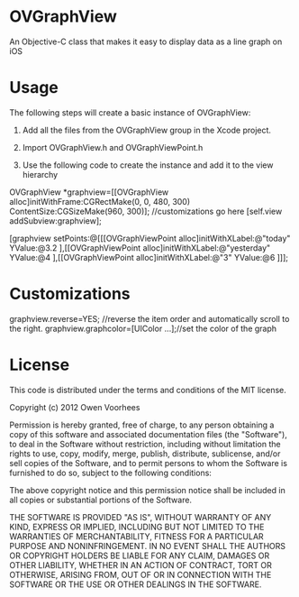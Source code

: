 OVGraphView
===========

An Objective-C class that makes it easy to display data as a line graph on iOS


Usage
===========

The following steps will create a basic instance of OVGraphView:

1. Add all the files from the OVGraphView group in the Xcode project.

2. Import OVGraphView.h and OVGraphViewPoint.h

3. Use the following code to create the instance and add it to the view hierarchy

 OVGraphView *graphview=[[OVGraphView alloc]initWithFrame:CGRectMake(0, 0, 480, 300) ContentSize:CGSizeMake(960, 300)];
 //customizations go here
[self.view addSubview:graphview];

[graphview setPoints:@[[[OVGraphViewPoint alloc]initWithXLabel:@"today" YValue:@3.2 ],[[OVGraphViewPoint alloc]initWithXLabel:@"yesterday" YValue:@4 ],[[OVGraphViewPoint alloc]initWithXLabel:@"3" YValue:@6 ]]];


Customizations
================

graphview.reverse=YES; //reverse the item order and automatically scroll to the right.
graphview.graphcolor=[UIColor ...];//set the color of the graph

License
=========
This code is distributed under the terms and conditions of the MIT license.

Copyright (c) 2012 Owen Voorhees

Permission is hereby granted, free of charge, to any person obtaining a copy of this software and associated documentation files (the "Software"), to deal in the Software without restriction, including without limitation the rights to use, copy, modify, merge, publish, distribute, sublicense, and/or sell copies of the Software, and to permit persons to whom the Software is furnished to do so, subject to the following conditions:

The above copyright notice and this permission notice shall be included in all copies or substantial portions of the Software.

THE SOFTWARE IS PROVIDED "AS IS", WITHOUT WARRANTY OF ANY KIND, EXPRESS OR IMPLIED, INCLUDING BUT NOT LIMITED TO THE WARRANTIES OF MERCHANTABILITY, FITNESS FOR A PARTICULAR PURPOSE AND NONINFRINGEMENT. IN NO EVENT SHALL THE AUTHORS OR COPYRIGHT HOLDERS BE LIABLE FOR ANY CLAIM, DAMAGES OR OTHER LIABILITY, WHETHER IN AN ACTION OF CONTRACT, TORT OR OTHERWISE, ARISING FROM, OUT OF OR IN CONNECTION WITH THE SOFTWARE OR THE USE OR OTHER DEALINGS IN THE SOFTWARE.